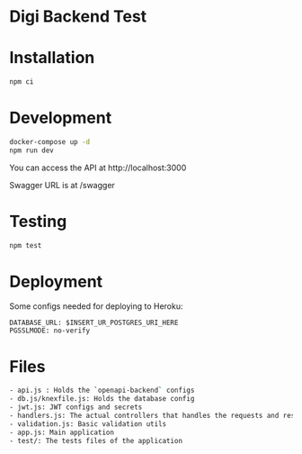 # Digi Backend Test

# Installation
```bash
npm ci
```

# Development
```bash
docker-compose up -d
npm run dev
```

You can access the API at http://localhost:3000

Swagger URL is at /swagger

# Testing
```bash
npm test
```

# Deployment

Some configs needed for deploying to Heroku:

```
DATABASE_URL: $INSERT_UR_POSTGRES_URI_HERE
PGSSLMODE: no-verify
```

# Files
```sh
- api.js : Holds the `openapi-backend` configs
- db.js/knexfile.js: Holds the database config
- jwt.js: JWT configs and secrets
- handlers.js: The actual controllers that handles the requests and responses
- validation.js: Basic validation utils
- app.js: Main application
- test/: The tests files of the application
```
